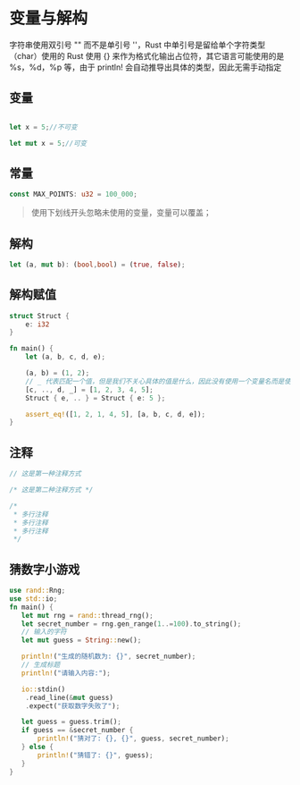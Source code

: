 
# 变量与解构

字符串使用双引号 "" 而不是单引号 ''，Rust 中单引号是留给单个字符类型（char）使用的
Rust 使用 {} 来作为格式化输出占位符，其它语言可能使用的是 %s，%d，%p 等，由于 println! 会自动推导出具体的类型，因此无需手动指定

## 变量

```rust

let x = 5;//不可变

let mut x = 5;//可变
```

## 常量

```rust
const MAX_POINTS: u32 = 100_000;
```

> 使用下划线开头忽略未使用的变量，变量可以覆盖；

## 解构

```rust
let (a, mut b): (bool,bool) = (true, false);
```

## 解构赋值

```rust
struct Struct {
    e: i32
}

fn main() {
    let (a, b, c, d, e);

    (a, b) = (1, 2);
    // _ 代表匹配一个值，但是我们不关心具体的值是什么，因此没有使用一个变量名而是使用了 _
    [c, .., d, _] = [1, 2, 3, 4, 5];
    Struct { e, .. } = Struct { e: 5 };

    assert_eq!([1, 2, 1, 4, 5], [a, b, c, d, e]);
}
```

## 注释
```rust
// 这是第一种注释方式

/* 这是第二种注释方式 */

/*
 * 多行注释
 * 多行注释
 * 多行注释
 */

 ```

 ## 猜数字小游戏
 
 ```rust
 use rand::Rng;
use std::io;
fn main() {
    let mut rng = rand::thread_rng();
    let secret_number = rng.gen_range(1..=100).to_string();
    // 输入的字符
    let mut guess = String::new();

    println!("生成的随机数为: {}", secret_number);
    // 生成标题
    println!("请输入内容:");

    io::stdin()
     .read_line(&mut guess)
     .expect("获取数字失败了");

    let guess = guess.trim();
    if guess == &secret_number {
        println!("猜对了: {}, {}", guess, secret_number);
    } else {
        println!("猜错了: {}", guess);
    }
}
```